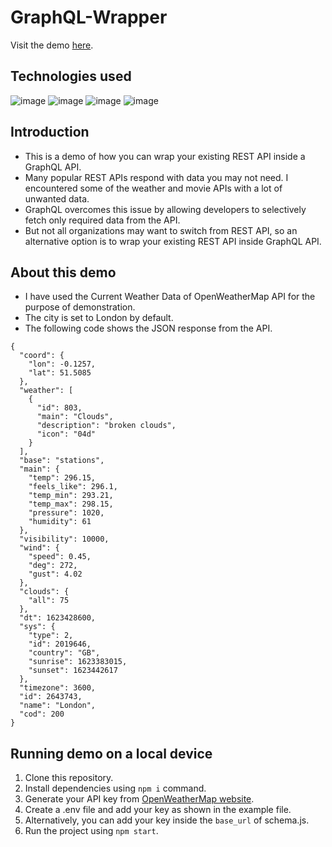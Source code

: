 # GraphQL-Wrapper
Visit the demo [here](https://graphqlwrapper.herokuapp.com/graphql).

## Technologies used
![image](https://img.shields.io/badge/Node.js-43853D?style=for-the-badge&logo=node-dot-js&logoColor=white) ![image](https://img.shields.io/badge/GraphQl-E10098?style=for-the-badge&logo=graphql&logoColor=white) ![image](https://img.shields.io/badge/Express.js-000000?style=for-the-badge&logo=express&logoColor=white) ![image](https://img.shields.io/badge/Heroku-430098?style=for-the-badge&logo=heroku&logoColor=white)

## Introduction
* This is a demo of how you can wrap your existing REST API inside a GraphQL API.
* Many popular REST APIs respond with data you may not need. I encountered some of the weather and movie APIs with a lot of unwanted data. 
* GraphQL overcomes this issue by allowing developers to selectively fetch only required data from the API.
* But not all organizations may want to switch from REST API, so an alternative option is to wrap your existing REST API inside GraphQL API.

## About this demo
* I have used the Current Weather Data of OpenWeatherMap API for the purpose of demonstration.
* The city is set to London by default.
* The following code shows the JSON response from the API.
```
{
  "coord": {
    "lon": -0.1257,
    "lat": 51.5085
  },
  "weather": [
    {
      "id": 803,
      "main": "Clouds",
      "description": "broken clouds",
      "icon": "04d"
    }
  ],
  "base": "stations",
  "main": {
    "temp": 296.15,
    "feels_like": 296.1,
    "temp_min": 293.21,
    "temp_max": 298.15,
    "pressure": 1020,
    "humidity": 61
  },
  "visibility": 10000,
  "wind": {
    "speed": 0.45,
    "deg": 272,
    "gust": 4.02
  },
  "clouds": {
    "all": 75
  },
  "dt": 1623428600,
  "sys": {
    "type": 2,
    "id": 2019646,
    "country": "GB",
    "sunrise": 1623383015,
    "sunset": 1623442617
  },
  "timezone": 3600,
  "id": 2643743,
  "name": "London",
  "cod": 200
}
```

## Running demo on a local device
1. Clone this repository.
2. Install dependencies using `npm i` command.
3. Generate your API key from [OpenWeatherMap website](https://openweathermap.org/).
4. Create a .env file and add your key as shown in the example file.
5. Alternatively, you can add your key inside the `base_url` of schema.js.
6. Run the project using `npm start`.




